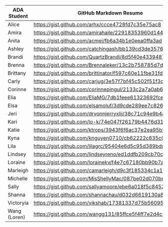 ADA Student |	GitHub Markdown Resume |	GitHub Markdown Bio
--- | --- | ---
Alice |	https://gist.github.com/arhx/ccce4728fd7c35e75ac8 |	https://gist.github.com/arhx/0c8aa7b029f4e3fe64ca
Amira	| https://gist.github.com/amirahaile/22918353960d14488f8c	| https://gist.github.com/amirahaile/b526231c5047ce0b229e
Anita	| https://gist.github.com/acmei/fb6a34b1e0eea0ffa3ad	| https://gist.github.com/acmei/944314a30c5a9583bb4d
Ashley	| https://gist.github.com/catchingash/bb139cd3de3576546635	| https://gist.github.com/catchingash/d1ef5d8f808cb2b3ebdb
Brandi	| https://gist.github.com/QuartzBrandi/8d5f40e4339487e2227f	| https://gist.github.com/QuartzBrandi/aa6d73c83857f0401ce6
Brenna	| https://gist.github.com/Brennaleker/13c2b758785d7d8c81a1	| https://gist.github.com/Brennaleker/c480a5f8caf45a3d707f
Brittany	| https://gist.github.com/brittinator/f597c60e11fbe31fd428	| https://gist.github.com/brittinator/7873e82413eed04527d5
Carly	| https://gist.github.com/carjug/3e57f7bf45c502f51f3c	| https://gist.github.com/carjug/c2693fecd515705757df
Corinne	| https://gist.github.com/corinnepingul/2133c2a7a0ab60d3cb45	| https://gist.github.com/corinnepingul/deacda997b1d38aa2211
Elia	| https://gist.github.com/EliaMG/7db1feee61323692fce6	| https://gist.github.com/EliaMG/622bd9b8f140c34317fd
Elsa	| https://gist.github.com/elsamoluf/3d9cde289ee7c8268b65	| https://gist.github.com/elsamoluf/3a29c5b8ffd865ef0ff4
Jeri	| https://gist.github.com/drvonnjerryxlii/38c71c94e9b4ae5b91d8	| https://gist.github.com/drvonnjerryxlii/f27d4fcfdc3c8a59d727
Kari	| https://gist.github.com/lo-k/74e047f26179b4476d31	| https://gist.github.com/lo-k/a4353a87ebd9338f8dbd
Katie	| https://gist.github.com/ktrops/3943f6f6ac37e2ea95bf	| https://gist.github.com/ktrops/f17a116c39d89c81f1ab
Kyna	| https://gist.github.com/knguyen0710/cb62222c835c00ec23fc	| https://gist.github.com/knguyen0710/a7ad8955be082578a234
Lila	| https://gist.github.com/lilagrc/95404e6d5c95d389bdc2	| https://gist.github.com/lilagrc/f359afacd6655f0632e7
Lindsey	| https://gist.github.com/lindseyreno/ed1ddfb209cb70cc7196	| https://gist.github.com/lindseyreno/a483605a4a9f9c6be96b
Loraine	| https://gist.github.com/lorainekv/f4e7c67180bb90b7a8ee	| https://gist.github.com/lorainekv/beca1944f87752a56f54
Marleigh	| https://gist.github.com/camarleigh/d9c3f185334c1a1e7b78	| https://gist.github.com/camarleigh/6090711357be9bc6d039
Michelle	| https://gist.github.com/MisShellyMac/087be02d070be295731d	| https://gist.github.com/MisShellyMac/d612ada78a6110f34349
Sally	| https://gist.github.com/sallyamoore/ebe6a018f5c8452d4260	| https://gist.github.com/sallyamoore/6c4f9ea9382001eca6fd
Shanna	| https://gist.github.com/shannachau/d032d6619130a88342c8	| https://gist.github.com/shannachau/cb61db689ed34b32ed0d
Victoryia	| https://gist.github.com/vikshab/17381337d75b5609500c	| https://gist.github.com/vikshab/16ecaafdfe60cae432c2
Wang (Loren)	| https://gist.github.com/wangg131/85ffce5f4ff7e2d4c84b	| https://gist.github.com/wangg131/d3cc4613923163da0078
